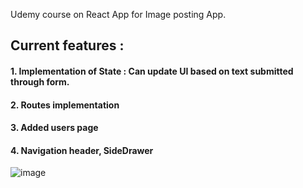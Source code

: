 Udemy course on React App for Image posting App.

## Current features :
#### 1. Implementation of State : Can update UI based on text submitted through form.
#### 2. Routes implementation
#### 3. Added users page
#### 4. Navigation header, SideDrawer

![image](https://github.com/leeaanair/ReactAppInsta/assets/36276816/ec7f04c0-120f-4efc-9aef-fdc2a791d2a9)

